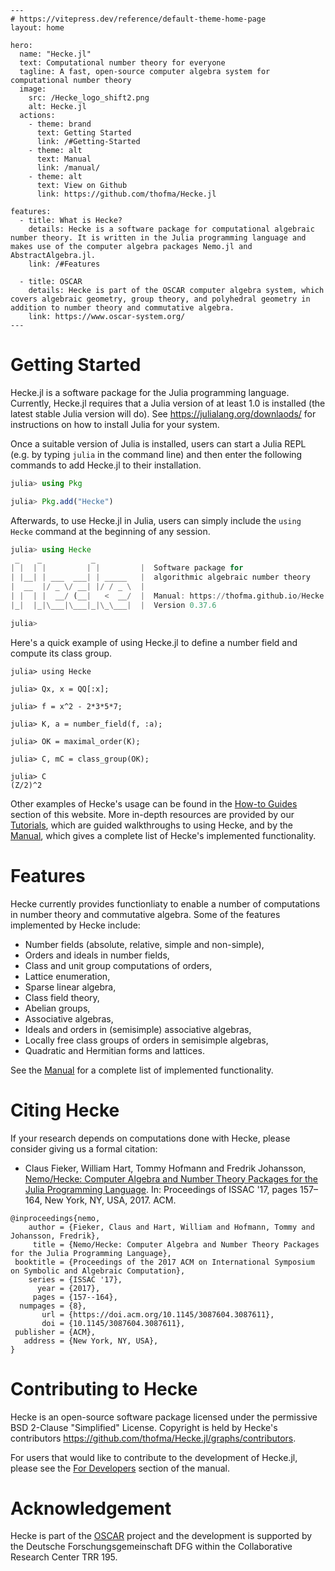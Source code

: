 ```@raw html
---
# https://vitepress.dev/reference/default-theme-home-page
layout: home

hero:
  name: "Hecke.jl"
  text: Computational number theory for everyone
  tagline: A fast, open-source computer algebra system for computational number theory
  image:
    src: /Hecke_logo_shift2.png
    alt: Hecke.jl
  actions:
    - theme: brand
      text: Getting Started
      link: /#Getting-Started
    - theme: alt
      text: Manual
      link: /manual/
    - theme: alt
      text: View on Github
      link: https://github.com/thofma/Hecke.jl

features:
  - title: What is Hecke?
    details: Hecke is a software package for computational algebraic number theory. It is written in the Julia programming language and makes use of the computer algebra packages Nemo.jl and AbstractAlgebra.jl.
    link: /#Features

  - title: OSCAR
    details: Hecke is part of the OSCAR computer algebra system, which covers algebraic geometry, group theory, and polyhedral geometry in addition to number theory and commutative algebra.
    link: https://www.oscar-system.org/
---
```


# Getting Started

Hecke.jl is a software package for the Julia programming language.
Currently, Hecke.jl requires that a Julia version of at least 1.0 is installed (the latest stable Julia version will do).
See <https://julialang.org/downlaods/> for instructions on how to install Julia for your system.

Once a suitable version of Julia is installed, users can start a Julia REPL (e.g. by typing `julia` in the command line) and
then enter the following commands to add Hecke.jl to their installation.

```julia
julia> using Pkg

julia> Pkg.add("Hecke")
```

Afterwards, to use Hecke.jl in Julia, users can simply include the `using Hecke` command at the beginning of any session.

```julia
julia> using Hecke
 _    _           _
| |  | |         | |         |  Software package for
| |__| | ___  ___| | _____   |  algorithmic algebraic number theory
|  __  |/ _ \/ __| |/ / _ \  |
| |  | |  __/ (__|   <  __/  |  Manual: https://thofma.github.io/Hecke.jl
|_|  |_|\___|\___|_|\_\___|  |  Version 0.37.6

julia>
```

Here's a quick example of using Hecke.jl to define a number field and compute its class group.

```jldoctest
julia> using Hecke

julia> Qx, x = QQ[:x];

julia> f = x^2 - 2*3*5*7;

julia> K, a = number_field(f, :a);

julia> OK = maximal_order(K);

julia> C, mC = class_group(OK);

julia> C
(Z/2)^2
```

Other examples of Hecke's usage can be found in the [How-to Guides](@ref) section of this website.
More in-depth resources are provided by our [Tutorials](@ref), which are guided walkthroughs to using Hecke, and by the [Manual](@ref), which gives a complete list of Hecke's implemented functionality.

# Features

Hecke currently provides functionliaty to enable a number of computations in number theory and commutative algebra. Some of the features implemented by Hecke include:

- Number fields (absolute, relative, simple and non-simple),
- Orders and ideals in number fields,
- Class and unit group computations of orders,
- Lattice enumeration,
- Sparse linear algebra,
- Class field theory,
- Abelian groups,
- Associative algebras,
- Ideals and orders in (semisimple) associative algebras,
- Locally free class groups of orders in semisimple algebras,
- Quadratic and Hermitian forms and lattices.

See the [Manual](@ref) for a complete list of implemented functionality.

# Citing Hecke

If your research depends on computations done with Hecke, please consider giving us a formal citation:

- Claus Fieker, William Hart, Tommy Hofmann and Fredrik Johansson, [Nemo/Hecke: Computer Algebra and Number Theory Packages
  for the Julia Programming Language](https://doi.acm.org/10.1145/3087604.3087611). In: Proceedings of ISSAC '17, pages 157–164, New York, NY, USA, 2017. ACM.

```
@inproceedings{nemo,
    author = {Fieker, Claus and Hart, William and Hofmann, Tommy and Johansson, Fredrik},
     title = {Nemo/Hecke: Computer Algebra and Number Theory Packages for the Julia Programming Language},
 booktitle = {Proceedings of the 2017 ACM on International Symposium on Symbolic and Algebraic Computation},
    series = {ISSAC '17},
      year = {2017},
     pages = {157--164},
  numpages = {8},
       url = {https://doi.acm.org/10.1145/3087604.3087611},
       doi = {10.1145/3087604.3087611},
 publisher = {ACM},
   address = {New York, NY, USA},
}
```

# Contributing to Hecke

Hecke is an open-source software package licensed under the permissive BSD 2-Clause "Simplified" License. Copyright is held by Hecke's contributors <https://github.com/thofma/Hecke.jl/graphs/contributors>.

For users that would like to contribute to the development of Hecke.jl, please see the [For Developers](@ref) section of the manual.

# Acknowledgement

Hecke is part of the [OSCAR](https://www.oscar-system.org/) project and the development is supported by the Deutsche Forschungsgemeinschaft DFG within the Collaborative Research Center TRR 195.
